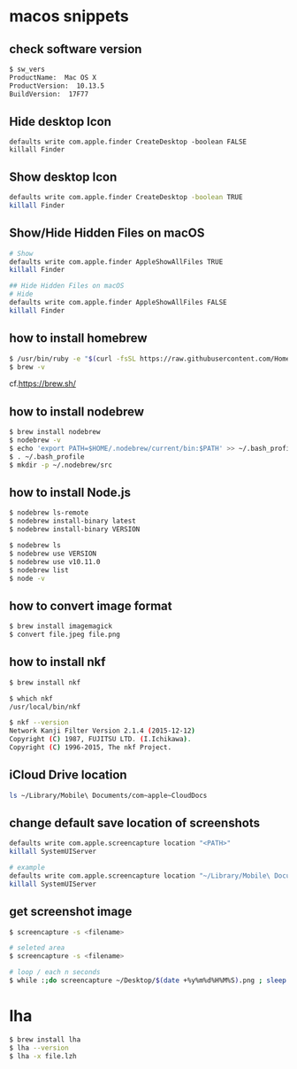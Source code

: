 # macos snippets

## check software version
```bash
$ sw_vers
ProductName:  Mac OS X
ProductVersion:  10.13.5
BuildVersion:  17F77
```

## Hide desktop Icon
```
defaults write com.apple.finder CreateDesktop -boolean FALSE
killall Finder
```

## Show desktop Icon
```bash
defaults write com.apple.finder CreateDesktop -boolean TRUE
killall Finder
```

## Show/Hide Hidden Files on macOS
```bash
# Show
defaults write com.apple.finder AppleShowAllFiles TRUE
killall Finder
```

```bash
## Hide Hidden Files on macOS
# Hide
defaults write com.apple.finder AppleShowAllFiles FALSE
killall Finder
```

## how to install homebrew

```bash
$ /usr/bin/ruby -e "$(curl -fsSL https://raw.githubusercontent.com/Homebrew/install/master/install)"
$ brew -v
```
cf.https://brew.sh/


## how to install nodebrew
```bash
$ brew install nodebrew
$ nodebrew -v
$ echo 'export PATH=$HOME/.nodebrew/current/bin:$PATH' >> ~/.bash_profile
$ . ~/.bash_profile
$ mkdir -p ~/.nodebrew/src
```

## how to install Node.js
```bash
$ nodebrew ls-remote
$ nodebrew install-binary latest
$ nodebrew install-binary VERSION

$ nodebrew ls
$ nodebrew use VERSION
$ nodebrew use v10.11.0
$ nodebrew list
$ node -v
```




## how to convert image format

```bash
$ brew install imagemagick
$ convert file.jpeg file.png

```

## how to install nkf

```bash
$ brew install nkf

$ which nkf
/usr/local/bin/nkf

$ nkf --version
Network Kanji Filter Version 2.1.4 (2015-12-12)
Copyright (C) 1987, FUJITSU LTD. (I.Ichikawa).
Copyright (C) 1996-2015, The nkf Project.
```


## iCloud Drive location
```bash
ls ~/Library/Mobile\ Documents/com~apple~CloudDocs
```

## change default save location of screenshots
```bash
defaults write com.apple.screencapture location "<PATH>"
killall SystemUIServer

# example
defaults write com.apple.screencapture location "~/Library/Mobile\ Documents/com~apple~CloudDocs"
killall SystemUIServer
```

## get screenshot image
```sh
$ screencapture -s <filename>

# seleted area
$ screencapture -s <filename>

# loop / each n seconds 
$ while :;do screencapture ~/Desktop/$(date +%y%m%d%H%M%S).png ; sleep 1 ; done
```

# lha

```sh
$ brew install lha
$ lha --version
$ lha -x file.lzh
```
